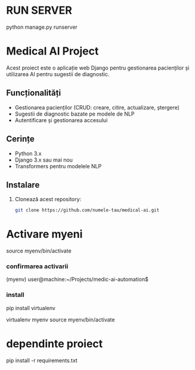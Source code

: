 # RUN SERVER

python manage.py runserver


# Medical AI Project

Acest proiect este o aplicație web Django pentru gestionarea pacienților și utilizarea AI pentru sugestii de diagnostic.

## Funcționalități
- Gestionarea pacienților (CRUD: creare, citire, actualizare, ștergere)
- Sugestii de diagnostic bazate pe modele de NLP
- Autentificare și gestionarea accesului

## Cerințe
- Python 3.x
- Django 3.x sau mai nou
- Transformers pentru modelele NLP

## Instalare
1. Clonează acest repository:
   ```bash
   git clone https://github.com/numele-tau/medical-ai.git

# Activare myeni

source myenv/bin/activate

### confirmarea activarii

(myenv) user@machine:~/Projects/medic-ai-automation$


### install

pip install virtualenv

virtualenv myenv
source myenv/bin/activate

# dependinte proiect

pip install -r requirements.txt




